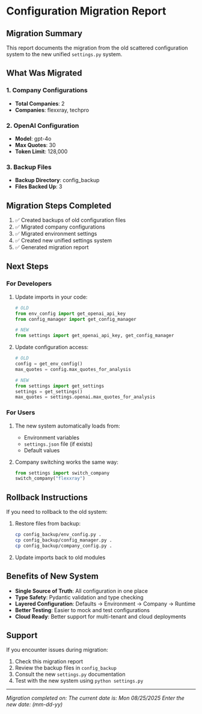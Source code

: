 # Configuration Migration Report

## Migration Summary

This report documents the migration from the old scattered configuration system to the new unified `settings.py` system.

## What Was Migrated

### 1. Company Configurations
- **Total Companies**: 2
- **Companies**: flexxray, techpro

### 2. OpenAI Configuration
- **Model**: gpt-4o
- **Max Quotes**: 30
- **Token Limit**: 128,000

### 3. Backup Files
- **Backup Directory**: config_backup
- **Files Backed Up**: 3

## Migration Steps Completed

1. ✅ Created backups of old configuration files
2. ✅ Migrated company configurations
3. ✅ Migrated environment settings
4. ✅ Created new unified settings system
5. ✅ Generated migration report

## Next Steps

### For Developers
1. Update imports in your code:
   ```python
   # OLD
   from env_config import get_openai_api_key
   from config_manager import get_config_manager
   
   # NEW
   from settings import get_openai_api_key, get_config_manager
   ```

2. Update configuration access:
   ```python
   # OLD
   config = get_env_config()
   max_quotes = config.max_quotes_for_analysis
   
   # NEW
   from settings import get_settings
   settings = get_settings()
   max_quotes = settings.openai.max_quotes_for_analysis
   ```

### For Users
1. The new system automatically loads from:
   - Environment variables
   - `settings.json` file (if exists)
   - Default values

2. Company switching works the same way:
   ```python
   from settings import switch_company
   switch_company("flexxray")
   ```

## Rollback Instructions

If you need to rollback to the old system:

1. Restore files from backup:
   ```bash
   cp config_backup/env_config.py .
   cp config_backup/config_manager.py .
   cp config_backup/company_config.py .
   ```

2. Update imports back to old modules

## Benefits of New System

- **Single Source of Truth**: All configuration in one place
- **Type Safety**: Pydantic validation and type checking
- **Layered Configuration**: Defaults → Environment → Company → Runtime
- **Better Testing**: Easier to mock and test configurations
- **Cloud Ready**: Better support for multi-tenant and cloud deployments

## Support

If you encounter issues during migration:
1. Check this migration report
2. Review the backup files in `config_backup`
3. Consult the new `settings.py` documentation
4. Test with the new system using `python settings.py`

---
*Migration completed on: The current date is: Mon 08/25/2025 
Enter the new date: (mm-dd-yy)*
